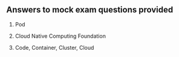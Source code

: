 ## Answers to mock exam questions provided

1. Pod

2. Cloud Native Computing Foundation

3. Code, Container, Cluster, Cloud